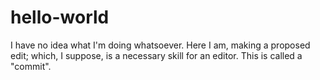 # hello-world
I have no idea what I'm doing whatsoever. 
Here I am, making a proposed edit; which, I suppose, is a necessary skill for an editor. This is called a "commit". 

